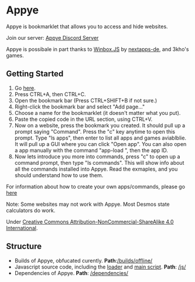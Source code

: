 # Appye

Appye is bookmarklet that allows you to access and hide websites.



Join our server: [Appye Discord Server](https://discord.gg/CYjMqNS8K6)

Appye is possibale in part thanks to [Winbox.JS](https://github.com/nextapps-de/winbox) by [nextapps-de](https://github.com/nextapps-de), and 3kho's games.

## Getting Started

1. Go [here](https://git.basicfan.eu.org/lucky/Appye-Source/raw/branch/main/bookmarklet.js).
2. Press CTRL+A, then CTRL+C.
3. Open the bookmark bar (Press CTRL+SHIFT+B if not sure.)
4. Right-click the bookmark bar and select "Add page..."
5. Choose a name for the bookmarklet (it doesn't matter what you put).
6. Paste the copied code in the URL section, using CTRL+V.
7. Now on a website, press the bookmark you created. It should pull up a prompt saying "Command". Press the "c" key anytime to open this prompt. Type "ls apps", then enter to list all apps and games aviablblie. It will pull up a GUI where you can click "Open app". You can also open a app manually with the command "app-load ", then the app ID.
8. Now lets introduce you more into commands, press "c" to open up a command prompt, then type "ls commands". This will show info about all the commands installed into Appye. Read the exmaples, and you should understand how to use them.

For information about how to create your own apps/commands, please go [here](docs.md)

Note: Some websites may not work with Appye. Most Desmos state calculators do work.

Under [	Creative Commons Attribution-NonCommercial-ShareAlike 4.0 International](https://creativecommons.org/licenses/by-nc-sa/4.0/).

## Structure
- Builds of Appye, obfucated curently. **Path**:[/builds/offline/](https://git.basicfan.eu.org/lucky/Appye-Source/src/branch/builds/offline)
- Javascript source code, including the [loader](https://git.basicfan.eu.org/lucky/Appye-Source/src/branch/main/js/loader.js) and [main script](https://git.basicfan.eu.org/lucky/Appye-Source/src/branch/main/js/beta.js). **Path**: [/js/](https://git.basicfan.eu.org/lucky/Appye-Source/src/branch/main/js)
- Dependencies of Appye. **Path**: [/dependencies/](https://git.basicfan.eu.org/lucky/Appye-Source/src/branch/main/dependencies)